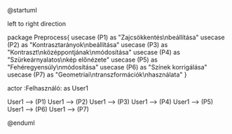 @startuml

left to right direction

package Preprocess{
    usecase (P1) as "Zajcsökkentés\nbeállítása"
    usecase (P2) as "Kontrasztarányok\nbeállítása"
    usecase (P3) as "Kontraszt\nközéppontjának\nmódosítása"
    usecase (P4) as "Szürkeárnyalatos\nkép előnézete"
    usecase (P5) as "Fehéregyensúly\nmódosítása"
    usecase (P6) as "Színek korrigálása"
    usecase (P7) as "Geometriai\ntranszformációk\nhasználata"
}

actor :Felhasználó: as User1


User1 --> (P1)
User1 --> (P2)
User1 --> (P3)
User1 --> (P4)
User1 --> (P5)
User1 --> (P6)
User1 --> (P7)

@enduml
